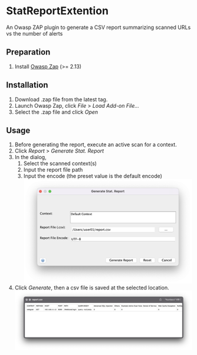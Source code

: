 # StatReportExtention
An Owasp ZAP plugin to generate a CSV report summarizing scanned URLs vs the number of alerts

## Preparation
1. Install [Owasp Zap](https://www.zaproxy.org/) (>= 2.13)

## Installation
1. Download .zap file from the latest tag.
1. Launch Owasp Zap, click *File* > *Load Add-on File...*
1. Select the .zap file and click *Open*

## Usage

1. Before generating the report, execute an active scan for a context.
1. Click *Report* > *Generate Stat. Report*
1. In the dialog, 
   1. Select the scanned context(s)
   1. Input the report file path
   1. Input the encode (the preset value is the default encode)
   ![hoge](doc/image/dialog.png)
1. Click *Generate*, then a csv file is saved at the selected location.
   ![hoge](doc/image/report_sample.png)

